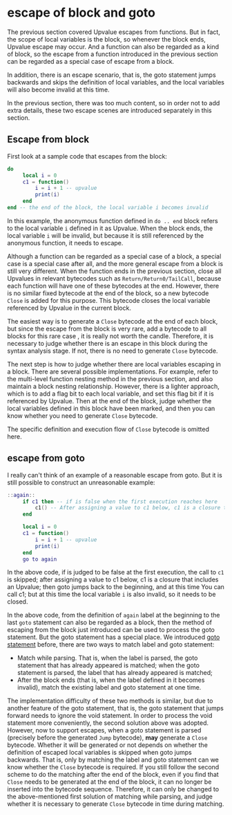 # escape of block and goto

The previous section covered Upvalue escapes from functions. But in fact, the scope of local variables is the block, so whenever the block ends, Upvalue escape may occur. And a function can also be regarded as a kind of block, so the escape from a function introduced in the previous section can be regarded as a special case of escape from a block.

In addition, there is an escape scenario, that is, the goto statement jumps backwards and skips the definition of local variables, and the local variables will also become invalid at this time.

In the previous section, there was too much content, so in order not to add extra details, these two escape scenes are introduced separately in this section.

## Escape from block

First look at a sample code that escapes from the block:

```lua
do
     local i = 0
     c1 = function()
         i = i + 1 -- upvalue
         print(i)
     end
end -- the end of the block, the local variable i becomes invalid
```

In this example, the anonymous function defined in `do .. end` block refers to the local variable `i` defined in it as Upvalue. When the block ends, the local variable `i` will be invalid, but because it is still referenced by the anonymous function, it needs to escape.

Although a function can be regarded as a special case of a block, a special case is a special case after all, and the more general escape from a block is still very different. When the function ends in the previous section, close all Upvalues in relevant bytecodes such as `Return/Return0/TailCall`, because each function will have one of these bytecodes at the end. However, there is no similar fixed bytecode at the end of the block, so a new bytecode `Close` is added for this purpose. This bytecode closes the local variable referenced by Upvalue in the current block.

The easiest way is to generate a `Close` bytecode at the end of each block, but since the escape from the block is very rare, add a bytecode to all blocks for this rare case , it is really not worth the candle. Therefore, it is necessary to judge whether there is an escape in this block during the syntax analysis stage. If not, there is no need to generate `Close` bytecode.

The next step is how to judge whether there are local variables escaping in a block. There are several possible implementations. For example, refer to the multi-level function nesting method in the previous section, and also maintain a block nesting relationship. However, there is a lighter approach, which is to add a flag bit to each local variable, and set this flag bit if it is referenced by Upvalue. Then at the end of the block, judge whether the local variables defined in this block have been marked, and then you can know whether you need to generate `Close` bytecode.

The specific definition and execution flow of `Close` bytecode is omitted here.

## escape from goto

I really can't think of an example of a reasonable escape from goto. But it is still possible to construct an unreasonable example:

```lua
::again::
     if c1 then -- if is false when the first execution reaches here
         c1() -- After assigning a value to c1 below, c1 is a closure that includes an Upvalue
     end

     local i = 0
     c1 = function()
         i = i + 1 -- upvalue
         print(i)
     end
     go to again
```

In the above code, if is judged to be false at the first execution, the call to `c1` is skipped; after assigning a value to c1 below, c1 is a closure that includes an Upvalue; then goto jumps back to the beginning, and at this time You can call c1; but at this time the local variable `i` is also invalid, so it needs to be closed.

In the above code, from the definition of `again` label at the beginning to the last `goto` statement can also be regarded as a block, then the method of escaping from the block just introduced can be used to process the goto statement. But the goto statement has a special place. We introduced [goto statement](./ch06-06.goto.md) before, there are two ways to match label and goto statement:

- Match while parsing. That is, when the label is parsed, the goto statement that has already appeared is matched; when the goto statement is parsed, the label that has already appeared is matched;
- After the block ends (that is, when the label defined in it becomes invalid), match the existing label and goto statement at one time.

The implementation difficulty of these two methods is similar, but due to another feature of the goto statement, that is, the goto statement that jumps forward needs to ignore the void statement. In order to process the void statement more conveniently, the second solution above was adopted. However, now to support escapes, when a goto statement is parsed (precisely before the generated `Jump` bytecode), **may** generate a `Close` bytecode. Whether it will be generated or not depends on whether the definition of escaped local variables is skipped when goto jumps backwards. That is, only by matching the label and goto statement can we know whether the `Close` bytecode is required. If you still follow the second scheme to do the matching after the end of the block, even if you find that `Close` needs to be generated at the end of the block, it can no longer be inserted into the bytecode sequence. Therefore, it can only be changed to the above-mentioned first solution of matching while parsing, and judge whether it is necessary to generate `Close` bytecode in time during matching.
